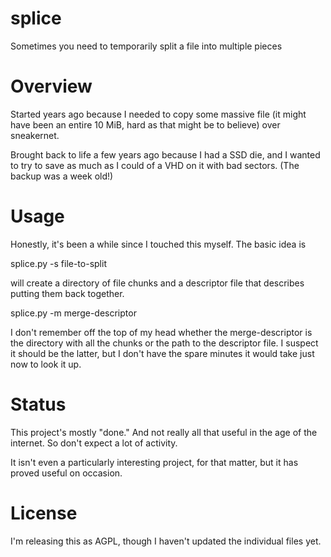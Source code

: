 splice
======

Sometimes you need to temporarily split a file into multiple pieces

Overview
========

Started years ago because I needed to copy some massive file (it might
have been an entire 10 MiB, hard as that might be to believe) over
sneakernet.

Brought back to life a few years ago because I had a SSD die, and I
wanted to try to save as much as I could of a VHD on it with bad
sectors. (The backup was a week old!)

Usage
=====

Honestly, it's been a while since I touched this myself. The
basic idea is

splice.py -s file-to-split

will create a directory of file chunks and a descriptor file that
describes putting them back together.

splice.py -m merge-descriptor

I don't remember off the top of my head whether the merge-descriptor
is the directory with all the chunks or the path to the descriptor
file. I suspect it should be the latter, but I don't have the
spare minutes it would take just now to look it up.

Status
======

This project's mostly "done." And not really all that useful in
the age of the internet. So don't expect a lot of activity.

It isn't even a particularly interesting project, for that matter,
but it has proved useful on occasion.

License
=======

I'm releasing this as AGPL, though I haven't updated the individual
files yet.

